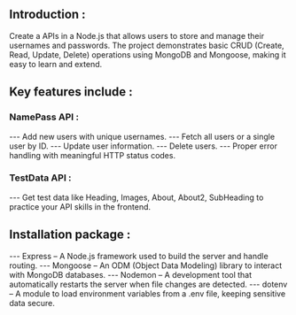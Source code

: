 ## Introduction :
  Create a APIs in a Node.js that allows users to  store and manage their usernames and passwords. The project demonstrates basic CRUD (Create, Read, Update, Delete) operations using MongoDB and Mongoose, making it easy to learn and extend.


## Key features include :

### NamePass API : 
--- Add new users with unique usernames.
--- Fetch all users or a single user by ID.
--- Update user information.
--- Delete users.
--- Proper error handling with meaningful HTTP status codes.

### TestData API :
--- Get test data like Heading, Images, About, About2, SubHeading to practice your API skills in the frontend.


## Installation package :
--- Express – A Node.js framework used to build the server and handle routing.
--- Mongoose – An ODM (Object Data Modeling) library to interact with MongoDB databases.
--- Nodemon – A development tool that automatically restarts the server when file changes are detected.
--- dotenv – A module to load environment variables from a .env file, keeping sensitive data secure.
